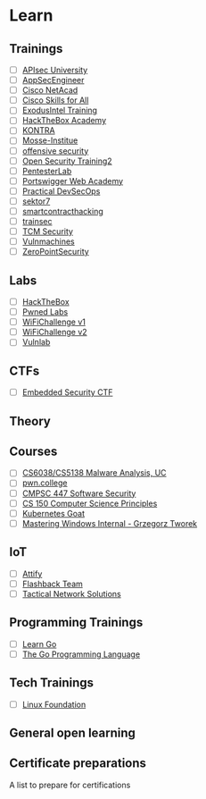 # Learn

## Trainings

- [ ] [APIsec University](https://www.apisecuniversity.com/)
- [ ] [AppSecEngineer](https://www.appsecengineer.com/)
- [ ] [Cisco NetAcad](https://www.netacad.com/)
- [ ] [Cisco Skills for All](https://skillsforall.com/)
- [ ] [ExodusIntel Training](https://exodusintel.com/training.html)
- [ ] [HackTheBox Academy](https://academy.hackthebox.com/)
- [ ] [KONTRA](https://application.security/)
- [ ] [Mosse-Institue](https://www.mosse-institute.com)
- [ ] [offensive security](https://portal.offensive-security.com/)
- [ ] [Open Security Training2](https://p.ost2.fyi/)
- [ ] [PentesterLab](https://pentesterlab.com/)
- [ ] [Portswigger Web Academy](https://portswigger.net/web-security)
- [ ] [Practical DevSecOps](https://www.practical-devsecops.com/)
- [ ] [sektor7](https://institute.sektor7.net/)
- [ ] [smartcontracthacking](https://smartcontractshacking.com/)
- [ ] [trainsec](https://training.trainsec.net/)
- [ ] [TCM Security](https://academy.tcm-sec.com/courses)
- [ ] [Vulnmachines](https://www.vulnmachines.com/)
- [ ] [ZeroPointSecurity](https://training.zeropointsecurity.co.uk/)

## Labs

- [ ] [HackTheBox](https://www.hackthebox.eu/)
- [ ] [Pwned Labs](https://pwnedlabs.io/)
- [ ] [WiFiChallenge v1](https://v1.wifichallengelab.com/)
- [ ] [WiFiChallenge v2](https://wifichallengelab.com/)
- [ ] [Vulnlab](https://www.vulnlab.com/)

## CTFs

- [ ] [Embedded Security CTF](https://microcorruption.com/login)

## Theory



## Courses

- [ ] [CS6038/CS5138 Malware Analysis, UC](https://class.malware.re/)
- [ ] [pwn.college](https://pwn.college/)
- [ ] [CMPSC 447 Software Security](https://www.cse.psu.edu/~gxt29/teaching/cs447s19/index.html)
- [ ] [CS 150 Computer Science Principles](https://www.cs.drexel.edu/~jpopyack/Courses/CSP/Fa21/index.html	)
- [ ] [Kubernetes Goat](https://madhuakula.com/kubernetes-goat/docs/getting-started-with-kubernetes-goat/)
- [ ] [Mastering Windows Internal - Grzegorz Tworek](https://gtworek.com/mastering-windows-internals)

## IoT

- [ ] [Attify](https://www.attify-store.com/collections/training)
- [ ] [Flashback Team](https://www.flashback.sh/training)
- [ ] [Tactical Network Solutions](https://www.tacnetsol.com/)

## Programming Trainings

- [ ] [Learn Go](https://quii.gitbook.io/learn-go-with-tests/)
- [ ] [The Go Programming Language](https://go.dev/)

## Tech Trainings

- [ ] [Linux Foundation](https://training.linuxfoundation.org/certification-catalog/)

## General open learning

## Certificate preparations
A list to prepare for certifications